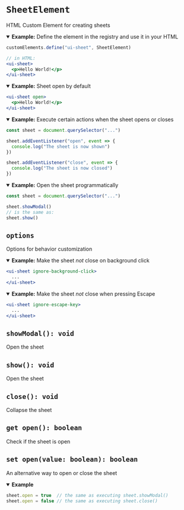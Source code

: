 # `SheetElement`

HTML Custom Element for creating sheets

<details open>
<summary><b>Example:</b> Define the element in the registry and use it in your HTML</summary>

```jsx
customElements.define("ui-sheet", SheetElement)

// in HTML:
<ui-sheet>
  <p>Hello World!</p>
</ui-sheet>
```

</details>

<details open>
<summary><b>Example:</b> Sheet open by default</summary>

```jsx
<ui-sheet open>
  <p>Hello World!</p>
</ui-sheet>
```

</details>

<details open>
<summary><b>Example:</b> Execute certain actions when the sheet opens or closes</summary>

```jsx
const sheet = document.querySelector("...")

sheet.addEventListener("open", event => {
  console.log("The sheet is now shown")
})

sheet.addEventListener("close", event => {
  console.log("The sheet is now closed")
})
```

</details>

<details open>
<summary><b>Example:</b> Open the sheet programmatically</summary>

```jsx
const sheet = document.querySelector("...")

sheet.showModal()
// is the same as:
sheet.show()
```

</details>


## `options`

Options for behavior customization

<details open>
<summary><b>Example:</b> Make the sheet <i>not</i> close on background click</summary>

```jsx
<ui-sheet ignore-background-click>
  ...
</ui-sheet>
```

</details>

<details open>
<summary><b>Example:</b> Make the sheet <i>not</i> close when pressing Escape</summary>

```jsx
<ui-sheet ignore-escape-key>
  ...
</ui-sheet>
```

</details>


## `showModal(): void`

Open the sheet


## `show(): void`

Open the sheet


## `close(): void`

Collapse the sheet


## `get open(): boolean`

Check if the sheet is open


## `set open(value: boolean): boolean`

An alternative way to open or close the sheet

<details open>
<summary><b>Example</b></summary>

```jsx
sheet.open = true  // the same as executing sheet.showModal()
sheet.open = false // the same as executing sheet.close()
```

</details>
